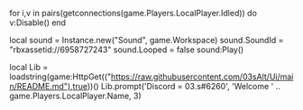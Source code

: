 


for i,v in pairs(getconnections(game.Players.LocalPlayer.Idled)) do
v:Disable()
end

local sound = Instance.new("Sound", game.Workspace)
sound.SoundId = "rbxassetid://6958727243"
sound.Looped = false
sound:Play()

local Lib = loadstring(game:HttpGet(("https://raw.githubusercontent.com/03sAlt/Ui/main/README.md"),true))()
Lib.prompt('Discord = 03.s#6260', 'Welcome '  .. game.Players.LocalPlayer.Name, 3)


